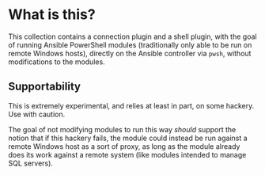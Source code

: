 # What is this?

This collection contains a connection plugin and a shell plugin, with the goal of running Ansible PowerShell modules (traditionally only able to be run on remote Windows hosts), directly on the Ansible controller via `pwsh`, without modifications to the modules.

## Supportability

This is extremely experimental, and relies at least in part, on some hackery. Use with caution.

The goal of not modifying modules to run this way _should_ support the notion that if this hackery fails, the module could instead be run against a remote Windows host as a sort of proxy, as long as the module already does its work against a remote system (like modules intended to manage SQL servers).
